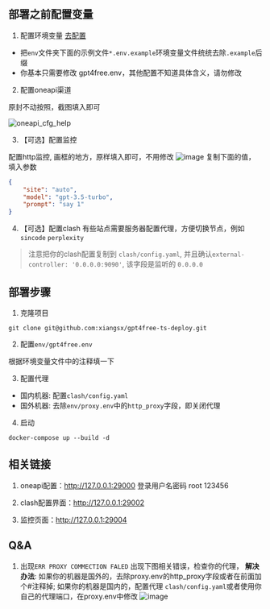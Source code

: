## 部署之前配置变量

1. 配置环境变量 [去配置](env/README.md)

- 把`env`文件夹下面的示例文件`*.env.example`环境变量文件统统去除`.example`后缀
- 你基本只需要修改 gpt4free.env，其他配置不知道具体含义，请勿修改


2. 配置oneapi渠道

原封不动按照，截图填入即可

![oneapi_cfg_help](https://github.com/xiangsx/gpt4free-ts-deploy/assets/29322721/da1676cb-458b-49a7-94ab-e964b8e96514)

3. 【可选】配置监控

配置http监控, 画框的地方，原样填入即可，不用修改
![image](https://github.com/xiangsx/gpt4free-ts-deploy/assets/29322721/82052e78-9bb8-498b-9460-93b8cb2cfcf0)
复制下面的值，填入参数
```json
{
    "site": "auto",
    "model": "gpt-3.5-turbo",
    "prompt": "say 1"
}
```

4. 【可选】配置clash
有些站点需要服务器配置代理，方便切换节点，例如`sincode` `perplexity`

> 注意把你的clash配置复制到 `clash/config.yaml`, 并且确认`external-controller: '0.0.0.0:9090'`, 该字段是监听的 `0.0.0.0`


## 部署步骤

1. 克隆项目
```shell
git clone git@github.com:xiangsx/gpt4free-ts-deploy.git
```

2. 配置`env/gpt4free.env`

根据环境变量文件中的注释填一下

3. 配置代理

- 国内机器: 配置`clash/config.yaml`
- 国外机器: 去除`env/proxy.env`中的`http_proxy`字段，即关闭代理

4. 启动
```shell
docker-compose up --build -d
```

## 相关链接

1. oneapi配置：http://127.0.0.1:29000
登录用户名密码 root 123456

2. clash配置界面：http://127.0.0.1:29002

3. 监控页面：http://127.0.0.1:29004

## Q&A

1. 出现`ERR PROXY COMMECTION FALED`
出现下图相关错误，检查你的代理，
**解决办法**: 如果你的机器是国外的，去除proxy.env的http_proxy字段或者在前面加个#注释掉; 如果你的机器是国内的，配置代理 `clash/config.yaml`或者使用你自己的代理端口，在proxy.env中修改
![image](https://github.com/xiangsx/gpt4free-ts-deploy/assets/29322721/59d5b369-b856-4d41-84af-bd27c2c45654)


